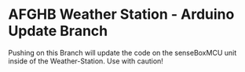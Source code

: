 # AFGHB Weather Station - Arduino Update Branch
Pushing on this Branch will update the code on the senseBoxMCU unit inside of the Weather-Station. Use with caution!
